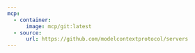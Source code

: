 ```yaml
---
mcp:
  - container:
      image: mcp/git:latest
  - source:
      url: https://github.com/modelcontextprotocol/servers
---
```

